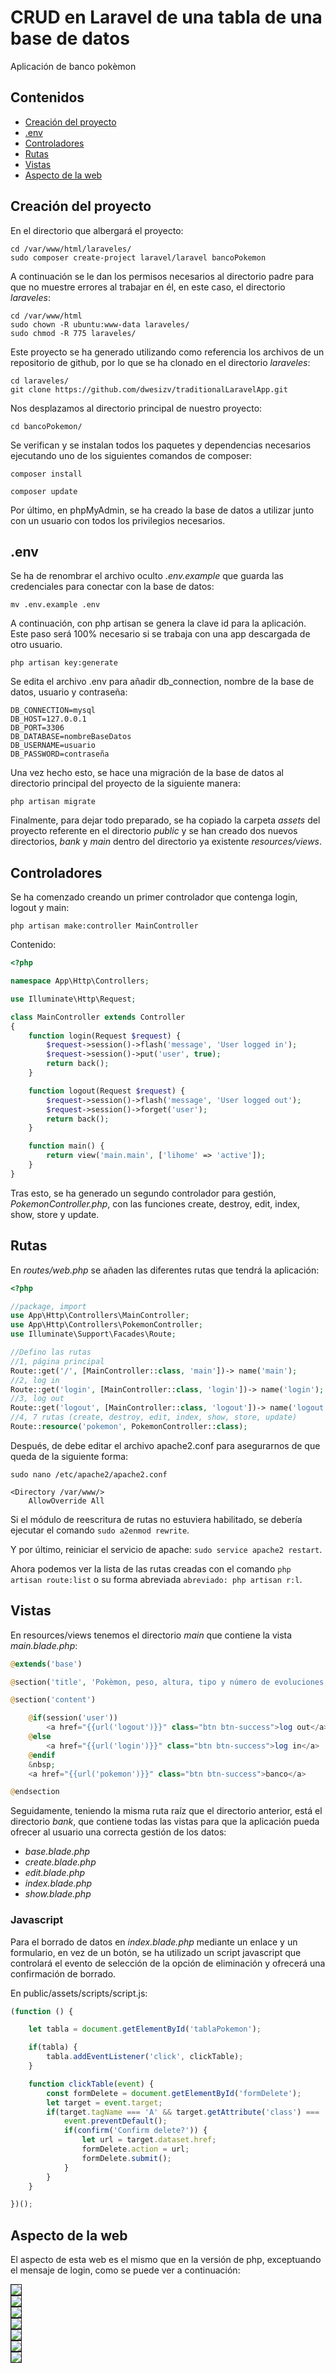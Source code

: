 # CRUD en Laravel de una tabla de una base de datos
Aplicación de banco pokèmon

## Contenidos

- [Creación del proyecto](#1-creación-del-proyecto)  
- [.env](#2-env)  
- [Controladores](#3-controladores)  
- [Rutas](#4-rutas)  
- [Vistas](#5-vistas)  
- [Aspecto de la web](#6-aspecto-de-la-web)  

## Creación del proyecto

En el directorio que albergará el proyecto:

    cd /var/www/html/laraveles/
    sudo composer create-project laravel/laravel bancoPokemon

A continuación se le dan los permisos necesarios al directorio padre para que no muestre errores al trabajar en él, en este caso, el directorio *laraveles*:

    cd /var/www/html
    sudo chown -R ubuntu:www-data laraveles/
    sudo chmod -R 775 laraveles/

Este proyecto se ha generado utilizando como referencia los archivos de un repositorio de github, por lo que se ha clonado en el directorio *laraveles*:

    cd laraveles/
    git clone https://github.com/dwesizv/traditionalLaravelApp.git

Nos desplazamos al directorio principal de nuestro proyecto:

    cd bancoPokemon/

Se verifican y se instalan todos los paquetes y dependencias necesarios ejecutando uno de los siguientes comandos de composer:

    composer install

    composer update

Por último, en phpMyAdmin, se ha creado la base de datos a utilizar junto con un usuario con todos los privilegios necesarios.

## .env

Se ha de renombrar el archivo oculto *.env.example* que guarda las credenciales para conectar con la base de datos:

    mv .env.example .env

A continuación, con php artisan se genera la clave id para la aplicación. Este paso será 100% necesario si se trabaja con una app descargada de otro usuario.

    php artisan key:generate

Se edita el archivo .env para añadir db_connection, nombre de la base de datos, usuario y contraseña:

	DB_CONNECTION=mysql
    DB_HOST=127.0.0.1
    DB_PORT=3306
    DB_DATABASE=nombreBaseDatos
    DB_USERNAME=usuario
    DB_PASSWORD=contraseña

Una vez hecho esto, se hace una migración de la base de datos al directorio principal del proyecto de la siguiente manera:

    php artisan migrate

Finalmente, para dejar todo preparado, se ha copiado la carpeta *assets* del proyecto referente en el directorio *public* y se han creado dos nuevos directorios, *bank* y *main* dentro del directorio ya existente *resources/views*.

## Controladores

Se ha comenzado creando un primer controlador que contenga login, logout y main:

    php artisan make:controller MainController

Contenido:

```php
<?php

namespace App\Http\Controllers;

use Illuminate\Http\Request;

class MainController extends Controller
{
    function login(Request $request) {
        $request->session()->flash('message', 'User logged in');
        $request->session()->put('user', true);
        return back();
    }

    function logout(Request $request) {
        $request->session()->flash('message', 'User logged out');
        $request->session()->forget('user');
        return back();
    }

    function main() {
        return view('main.main', ['lihome' => 'active']);
    }
}
```

Tras esto, se ha generado un segundo controlador para gestión, *PokemonController.php*, con las funciones create, destroy, edit, index, show, store y update.

## Rutas

En *routes/web.php* se añaden las diferentes rutas que tendrá la aplicación:

```php
<?php

//package, import
use App\Http\Controllers\MainController;
use App\Http\Controllers\PokemonController;
use Illuminate\Support\Facades\Route;

//Defino las rutas
//1, página principal
Route::get('/', [MainController::class, 'main'])-> name('main');
//2, log in
Route::get('login', [MainController::class, 'login'])-> name('login');
//3, log out
Route::get('logout', [MainController::class, 'logout'])-> name('logout');
//4, 7 rutas (create, destroy, edit, index, show, store, update)
Route::resource('pokemon', PokemonController::class);
```

Después, de debe editar el archivo apache2.conf para asegurarnos de que queda de la siguiente forma:

    sudo nano /etc/apache2/apache2.conf

    <Directory /var/www/>
        AllowOverride All

Si el módulo de reescritura de rutas no estuviera habilitado, se debería ejecutar el comando `sudo a2enmod rewrite`.

Y por último, reiniciar el servicio de apache: `sudo service apache2 restart`.

Ahora podemos ver la lista de las rutas creadas con el comando `php artisan route:list` o su forma abreviada `abreviado: php artisan r:l`.

## Vistas

En resources/views tenemos el directorio *main* que contiene la vista *main.blade.php*:

```php
@extends('base')

@section('title', 'Pokèmon, peso, altura, tipo y número de evoluciones')

@section('content')

    @if(session('user'))
        <a href="{{url('logout')}}" class="btn btn-success">log out</a>
    @else
        <a href="{{url('login')}}" class="btn btn-success">log in</a>
    @endif
    &nbsp;
    <a href="{{url('pokemon')}}" class="btn btn-success">banco</a>

@endsection
```

Seguidamente, teniendo la misma ruta raíz que el directorio anterior, está el directorio *bank*, que contiene todas las vistas para que la aplicación pueda ofrecer al usuario una correcta gestión de los datos:

- *base.blade.php*
- *create.blade.php*
- *edit.blade.php*
- *index.blade.php*
- *show.blade.php*

### Javascript

Para el borrado de datos en *index.blade.php* mediante un enlace y un formulario, en vez de un botón, se ha utilizado un script javascript que controlará el evento de selección de la opción de eliminación y ofrecerá una confirmación de borrado.

En public/assets/scripts/script.js:

```javascript
(function () {

    let tabla = document.getElementById('tablaPokemon');

    if(tabla) {
        tabla.addEventListener('click', clickTable);
    }

    function clickTable(event) {
        const formDelete = document.getElementById('formDelete');
        let target = event.target;
        if(target.tagName === 'A' && target.getAttribute('class') === 'borrar') {
            event.preventDefault();
            if(confirm('Confirm delete?')) {
                let url = target.dataset.href;
                formDelete.action = url;
                formDelete.submit();
            }
        }
    }

})();
```

## Aspecto de la web

El aspecto de esta web es el mismo que en la versión de php, exceptuando el mensaje de login, como se puede ver a continuación:

<img src="./imgs/1.png" border="1px solid black"/>

<br>

<img src="./imgs/2.png" border="1px solid black"/>

<br>

<img src="./imgs/3.png" border="1px solid black"/>

<br>

<img src="./imgs/4.png" border="1px solid black"/>

<br>

<img src="./imgs/5.png" border="1px solid black"/>

<br>

<img src="./imgs/6.png" border="1px solid black"/>

<br>

<img src="./imgs/7.png" border="1px solid black"/>